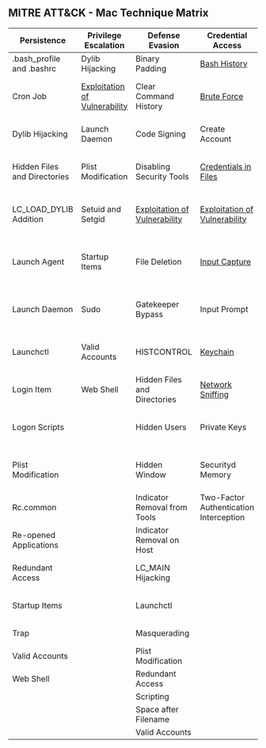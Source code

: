 ## MITRE ATT&CK - Mac Technique Matrix

| Persistence                  | Privilege Escalation                                                                              | Defense Evasion                                                                              | Credential Access                                                                              | Discovery                                                                            | Lateral Movement                                                                                | Execution                | Collection                                              | Exfiltration                                  | Command and Control                     | 
|------------------------------|---------------------------------------------------------------------------------------------------|----------------------------------------------------------------------------------------------|------------------------------------------------------------------------------------------------|--------------------------------------------------------------------------------------|-------------------------------------------------------------------------------------------------|--------------------------|---------------------------------------------------------|-----------------------------------------------|-----------------------------------------| 
| .bash_profile and .bashrc    | Dylib Hijacking                                                                                   | Binary Padding                                                                               | [Bash History](Techniques/Credential_access/Bash_history.md)                                   | Account Discovery                                                                    | AppleScript                                                                                     | AppleScript              | Automated Collection                                    | Automated Exfiltration                        | Commonly Used Port                      | 
| Cron Job                     | [Exploitation of Vulnerability](Techniques/Privilege_escalation/Exploitation_of_vulnerability.md) | Clear Command History                                                                        | [Brute Force](Techniques/Credential_access/Brute_force.md)                                     | Application Window Discovery                                                         | Application Deployment Software                                                                 | Command-Line Interface   | Clipboard Data                                          | Data Compressed                               | Communication Through Removable Media   | 
| Dylib Hijacking              | Launch Daemon                                                                                     | Code Signing                                                                                 | Create Account                                                                                 | [File and Directory Discovery](Techniques/Discovery/File_and_directory_discovery.md) | [Exploitation of Vulnerability](Techniques/Lateral_movement/Exploitation_of_vulnerability.md)   | Graphical User Interface | Data Staged                                             | Data Encrypted                                | Connection Proxy                        | 
| Hidden Files and Directories | Plist Modification                                                                                | Disabling Security Tools                                                                     | [Credentials in Files](Techniques/Credential_access/Credentials_in_files.md)                   | Network Share Discovery                                                              | Logon Scripts                                                                                   | Launchctl                | Data from Local System                                  | Data Transfer Size Limits                     | Custom Command and Control Protocol     | 
| LC_LOAD_DYLIB Addition       | Setuid and Setgid                                                                                 | [Exploitation of Vulnerability](Techniques/Defense_evasion/Exploitation_of_vulnerability.md) | [Exploitation of Vulnerability](Techniques/Credential_access/Exploitation_of_vulnerability.md) | Permission Groups Discovery                                                          | Remote File Copy                                                                                | Scripting                | Data from Network Shared Drive                          | Exfiltration Over Alternative Protocol        | Custom Cryptographic Protocol           | 
| Launch Agent                 | Startup Items                                                                                     | File Deletion                                                                                | [Input Capture](Techniques/Credential_access/Input_capture.md)                                 | Process Discovery                                                                    | Remote Services                                                                                 | Source                   | Data from Removable Media                               | Exfiltration Over Command and Control Channel | Data Encoding                           | 
| Launch Daemon                | Sudo                                                                                              | Gatekeeper Bypass                                                                            | Input Prompt                                                                                   | Remote System Discovery                                                              | Third-party Software                                                                            | Space after Filename     | [Input Capture](Techniques/Collection/Input_capture.md) | Exfiltration Over Other Network Medium        | Data Obfuscation                        | 
| Launchctl                    | Valid Accounts                                                                                    | HISTCONTROL                                                                                  | [Keychain](Techniques/Credential_access/Keychain.md)                                           | Security Software Discovery                                                          |                                                                                                 | Third-party Software     | Screen Capture                                          | Exfiltration Over Physical Medium             | Fallback Channels                       | 
| Login Item                   | Web Shell                                                                                         | Hidden Files and Directories                                                                 | [Network Sniffing](Techniques/Credential_access/Network_sniffing.md)                           | System Information Discovery                                                         |                                                                                                 | Trap                     |                                                         | Scheduled Transfer                            | Multi-Stage Channels                    | 
| Logon Scripts                |                                                                                                   | Hidden Users                                                                                 | Private Keys                                                                                   | System Network Configuration Discovery                                               |                                                                                                 |                          |                                                         |                                               | Multiband Communication                 | 
| Plist Modification           |                                                                                                   | Hidden Window                                                                                | Securityd Memory                                                                               | System Network Connections Discovery                                                 |                                                                                                 |                          |                                                         |                                               | Multilayer Encryption                   | 
| Rc.common                    |                                                                                                   | Indicator Removal from Tools                                                                 | Two-Factor Authentication Interception                                                         | System Owner/User Discovery                                                          |                                                                                                 |                          |                                                         |                                               | Remote File Copy                        | 
| Re-opened Applications       |                                                                                                   | Indicator Removal on Host                                                                    |                                                                                                |                                                                                      |                                                                                                 |                          |                                                         |                                               | Standard Application Layer Protocol     | 
| Redundant Access             |                                                                                                   | LC_MAIN Hijacking                                                                            |                                                                                                |                                                                                      |                                                                                                 |                          |                                                         |                                               | Standard Cryptographic Protocol         | 
| Startup Items                |                                                                                                   | Launchctl                                                                                    |                                                                                                |                                                                                      |                                                                                                 |                          |                                                         |                                               | Standard Non-Application Layer Protocol | 
| Trap                         |                                                                                                   | Masquerading                                                                                 |                                                                                                |                                                                                      |                                                                                                 |                          |                                                         |                                               | Uncommonly Used Port                    | 
| Valid Accounts               |                                                                                                   | Plist Modification                                                                           |                                                                                                |                                                                                      |                                                                                                 |                          |                                                         |                                               | Web Service                             | 
| Web Shell                    |                                                                                                   | Redundant Access                                                                             |                                                                                                |                                                                                      |                                                                                                 |                          |                                                         |                                               |                                         | 
|                              |                                                                                                   | Scripting                                                                                    |                                                                                                |                                                                                      |                                                                                                 |                          |                                                         |                                               |                                         | 
|                              |                                                                                                   | Space after Filename                                                                         |                                                                                                |                                                                                      |                                                                                                 |                          |                                                         |                                               |                                         | 
|                              |                                                                                                   | Valid Accounts                                                                               |                                                                                                |                                                                                      |                                                                                                 |                          |                                                         |                                               |                                         | 

